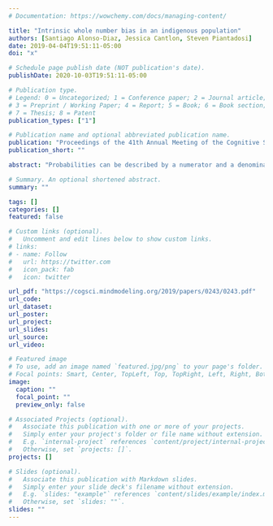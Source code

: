 ```yaml
---
# Documentation: https://wowchemy.com/docs/managing-content/

title: "Intrinsic whole number bias in an indigenous population"
authors: [Santiago Alonso-Diaz, Jessica Cantlon, Steven Piantadosi]
date: 2019-04-04T19:51:11-05:00
doi: "x"

# Schedule page publish date (NOT publication's date).
publishDate: 2020-10-03T19:51:11-05:00

# Publication type.
# Legend: 0 = Uncategorized; 1 = Conference paper; 2 = Journal article;
# 3 = Preprint / Working Paper; 4 = Report; 5 = Book; 6 = Book section;
# 7 = Thesis; 8 = Patent
publication_types: ["1"]

# Publication name and optional abbreviated publication name.
publication: "Proceedings of the 41th Annual Meeting of the Cognitive Science Society."
publication_short: ""

abstract: "Probabilities can be described by a numerator and a denominator and students and decision-makers are not indifferent to numerical values of the components. For instance, when people compare two equal ratios their choices gravitate to the option with larger number, even if they know both ratios are equal. To the date, however, it is unclear if whole number biases are present in other cultures. We tested a farming-foraging group living in the Bolivian rain forest in a simple 2AFC ratio comparison task. After appropriate training, the Tsimane were highly accurate in this task, confirming that visual proportional reasoning is present across cultures. Importantly, they had a strong tendency to favor large numbers in equal ratio comparisons, similar to what is found in educated populations. Even though our sample size is moderate (n=76), the whole number bias we found occurred under good proportional reasoning. The bias may be a general feature of cognition, rather than a cultural or education artifact, that may help humans solve ambiguous situations."

# Summary. An optional shortened abstract.
summary: ""

tags: []
categories: []
featured: false

# Custom links (optional).
#   Uncomment and edit lines below to show custom links.
# links:
# - name: Follow
#   url: https://twitter.com
#   icon_pack: fab
#   icon: twitter

url_pdf: "https://cogsci.mindmodeling.org/2019/papers/0243/0243.pdf"
url_code:
url_dataset:
url_poster:
url_project:
url_slides:
url_source:
url_video:

# Featured image
# To use, add an image named `featured.jpg/png` to your page's folder. 
# Focal points: Smart, Center, TopLeft, Top, TopRight, Left, Right, BottomLeft, Bottom, BottomRight.
image:
  caption: ""
  focal_point: ""
  preview_only: false

# Associated Projects (optional).
#   Associate this publication with one or more of your projects.
#   Simply enter your project's folder or file name without extension.
#   E.g. `internal-project` references `content/project/internal-project/index.md`.
#   Otherwise, set `projects: []`.
projects: []

# Slides (optional).
#   Associate this publication with Markdown slides.
#   Simply enter your slide deck's filename without extension.
#   E.g. `slides: "example"` references `content/slides/example/index.md`.
#   Otherwise, set `slides: ""`.
slides: ""
---
```

